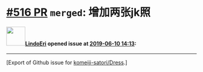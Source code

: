 # [\#516 PR](https://github.com/komeiji-satori/Dress/pull/516) `merged`: 增加两张jk照

#### <img src="https://avatars.githubusercontent.com/u/46877486?u=afe0ebbf452533dc5c51ce8b1b40e76e3a3648bd&v=4" width="50">[LindoEri](https://github.com/LindoEri) opened issue at [2019-06-10 14:13](https://github.com/komeiji-satori/Dress/pull/516):






-------------------------------------------------------------------------------



[Export of Github issue for [komeiji-satori/Dress](https://github.com/komeiji-satori/Dress).]
